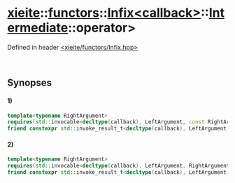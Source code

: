 # [xieite](../../../../../../xieite.md)\:\:[functors](../../../../../../functors.md)\:\:[Infix\<callback\>](../../../../../Infix.md)\:\:[Intermediate](../../../Intermediate.md)\:\:operator\>
Defined in header [<xieite/functors/Infix.hpp>](../../../../../../../include/xieite/functors/Infix.hpp)

&nbsp;

## Synopses
#### 1)
```cpp
template<typename RightArgument>
requires(std::invocable<decltype(callback), LeftArgument, const RightArgument&>)
friend constexpr std::invoke_result_t<decltype(callback), LeftArgument, const RightArgument&> operator>(xieite::functors::Infix<callback>::Intermediate<LeftArgument>& infixIntermediate, const RightArgument& rightArgument);
```
#### 2)
```cpp
template<typename RightArgument>
requires(std::invocable<decltype(callback), LeftArgument, RightArgument&>)
friend constexpr std::invoke_result_t<decltype(callback), LeftArgument, RightArgument&> operator>(xieite::functors::Infix<callback>::Intermediate<LeftArgument>& infixIntermediate, RightArgument& rightArgument);
```
